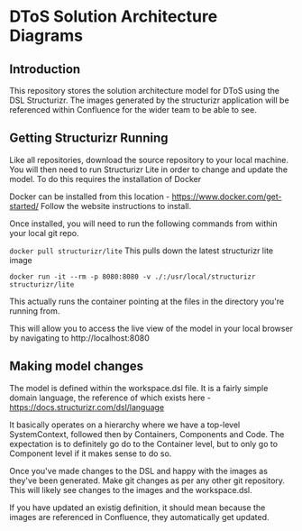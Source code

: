 # DToS Solution Architecture Diagrams

## Introduction

This repository stores the solution architecture model for DToS using the DSL Structurizr. The images generated by the structurizr application will be referenced within Confluence for the wider team to be able to see.

## Getting Structurizr Running

Like all repositories, download the source repository to your local machine. You will then need to run Structurizr Lite in order to change and update the model. To do this requires the installation of Docker

Docker can be installed from this location - https://www.docker.com/get-started/ Follow the website instructions to install. 

Once installed, you will need to run the following commands from within your local git repo.

```docker pull structurizr/lite```
This pulls down the latest structurizr lite image

```docker run -it --rm -p 8080:8080 -v ./:/usr/local/structurizr structurizr/lite```

This actually runs the container pointing at the files in the directory you're running from.

This will allow you to access the live view of the model in your local browser by navigating to http://localhost:8080

## Making model changes

The model is defined within the workspace.dsl file. It is a fairly simple domain language, the reference of which exists here - https://docs.structurizr.com/dsl/language

It basically operates on a hierarchy where we have a top-level SystemContext, followed then by Containers, Components and Code. The expectation is to definitely go do to the Container level, but to only go to Component level if it makes sense to do so. 

Once you've made changes to the DSL and happy with the images as they've been generated. Make git changes as per any other git repository. This will likely see changes to the images and the workspace.dsl. 

If you have updated an existig definition, it should mean because the images are referenced in Confluence, they automatically get updated. 

